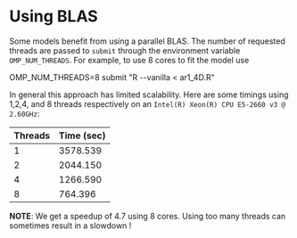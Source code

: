 Using BLAS
==========

Some models benefit from using a parallel BLAS. The number of
requested threads are passed to `submit` through the environment
variable `OMP_NUM_THREADS`. For example, to use 8 cores to fit the
model use

OMP_NUM_THREADS=8 submit "R --vanilla < ar1_4D.R"

In general this approach has limited scalability. Here are some
timings using 1,2,4, and 8 threads respectively on an
`Intel(R) Xeon(R) CPU E5-2660 v3 @ 2.60GHz`:

| Threads  |  Time (sec) |
|----------|-------------|
| 1        | 3578.539    |
| 2        | 2044.150    |
| 4        | 1266.590    |
| 8        | 764.396     |

**NOTE**: We get a speedup of 4.7 using 8 cores. Using too many
  threads can sometimes result in a slowdown !

